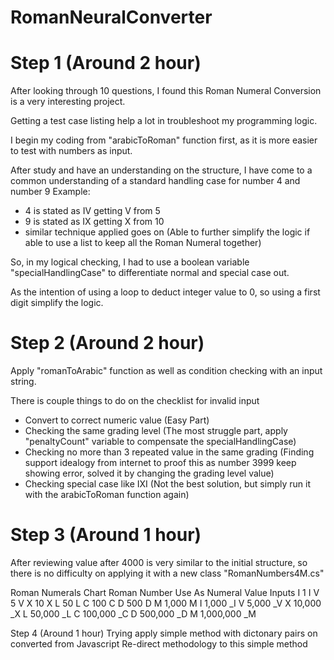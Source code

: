 # RomanNeuralConverter

Step 1 (Around 2 hour)
======================
After looking through 10 questions, I found this Roman Numeral Conversion is a very interesting project.

Getting a test case listing help a lot in troubleshoot my programming logic.

I begin my coding from "arabicToRoman" function first, as it is more easier to test with numbers as input.

After study and have an understanding on the structure, I have come to a common understanding of a standard handling case for number 4 and number 9
Example: 
- 4 is stated as IV getting V from 5
- 9 is stated as IX getting X from 10
- similar technique applied goes on (Able to further simplify the logic if able to use a list to keep all the Roman Numeral together)

So, in my logical checking, I had to use a boolean variable "specialHandlingCase" to differentiate normal and special case out.

As the intention of using a loop to deduct integer value to 0, so using a first digit simplify the logic.


Step 2 (Around 2 hour)
=================
Apply "romanToArabic" function as well as condition checking with an input string.

There is couple things to do on the checklist for invalid input
- Convert to correct numeric value (Easy Part)
- Checking the same grading level (The most struggle part, apply "penaltyCount" variable to compensate the specialHandlingCase)
- Checking no more than 3 repeated value in the same grading (Finding support idealogy from internet to proof this as number 3999 keep showing error, solved it by changing the grading level value)
- Checking special case like IXI (Not the best solution, but simply run it with the arabicToRoman function again)


Step 3 (Around 1 hour)
======================
After reviewing value after 4000 is very similar to the initial structure, so there is no difficulty on applying it with a new class "RomanNumbers4M.cs"

Roman Numerals Chart
Roman	Number		Use As
Numeral	Value		Inputs
I		1			I
V		5			V
X		10			X
L		50			L
C		100			C
D		500			D
M		1,000		M
I		1,000		_I
V		5,000		_V
X		10,000		_X
L		50,000		_L
C		100,000		_C
D		500,000		_D
M		1,000,000	_M


Step 4 (Around 1 hour)
Trying apply simple method with dictonary pairs on converted from Javascript
Re-direct methodology to this simple method

